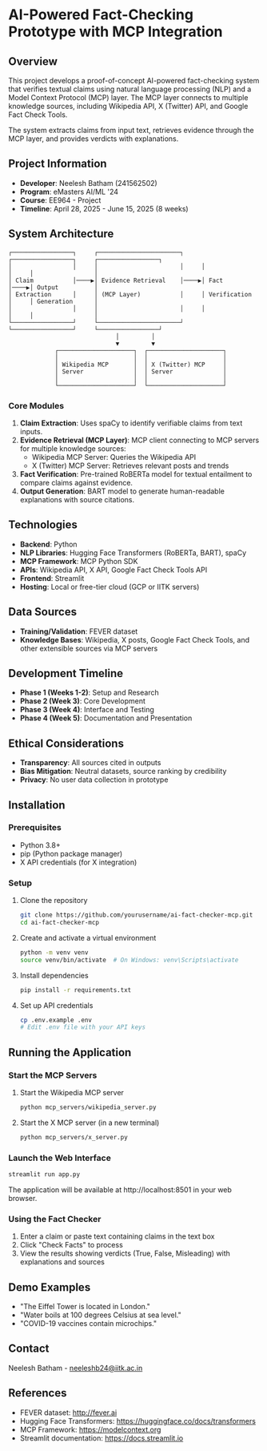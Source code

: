 # AI-Powered Fact-Checking Prototype with MCP Integration

## Overview
This project develops a proof-of-concept AI-powered fact-checking system that verifies textual claims using natural language processing (NLP) and a Model Context Protocol (MCP) layer. The MCP layer connects to multiple knowledge sources, including Wikipedia API, X (Twitter) API, and Google Fact Check Tools.

The system extracts claims from input text, retrieves evidence through the MCP layer, and provides verdicts with explanations.

## Project Information
- **Developer**: Neelesh Batham (241562502)
- **Program**: eMasters AI/ML '24
- **Course**: EE964 - Project
- **Timeline**: April 28, 2025 - June 15, 2025 (8 weeks)

## System Architecture

```
┌─────────────────┐     ┌───────────────────────┐     ┌─────────────────┐     ┌─────────────────┐
│                 │     │                       │     │                 │     │                 │
│ Claim           │────▶│ Evidence Retrieval    │────▶│ Fact            │────▶│ Output          │
│ Extraction      │     │ (MCP Layer)           │     │ Verification    │     │ Generation      │
│                 │     │                       │     │                 │     │                 │
└─────────────────┘     └───────────────────────┘     └─────────────────┘     └─────────────────┘
                              │         │
                              ▼         ▼
             ┌─────────────────────┐  ┌─────────────────────┐
             │                     │  │                     │
             │ Wikipedia MCP       │  │ X (Twitter) MCP     │
             │ Server              │  │ Server              │
             │                     │  │                     │
             └─────────────────────┘  └─────────────────────┘
```

### Core Modules
1. **Claim Extraction**: Uses spaCy to identify verifiable claims from text inputs.
2. **Evidence Retrieval (MCP Layer)**: MCP client connecting to MCP servers for multiple knowledge sources:
   - Wikipedia MCP Server: Queries the Wikipedia API
   - X (Twitter) MCP Server: Retrieves relevant posts and trends
3. **Fact Verification**: Pre-trained RoBERTa model for textual entailment to compare claims against evidence.
4. **Output Generation**: BART model to generate human-readable explanations with source citations.

## Technologies
- **Backend**: Python
- **NLP Libraries**: Hugging Face Transformers (RoBERTa, BART), spaCy
- **MCP Framework**: MCP Python SDK
- **APIs**: Wikipedia API, X API, Google Fact Check Tools API
- **Frontend**: Streamlit
- **Hosting**: Local or free-tier cloud (GCP or IITK servers)

## Data Sources
- **Training/Validation**: FEVER dataset
- **Knowledge Bases**: Wikipedia, X posts, Google Fact Check Tools, and other extensible sources via MCP servers

## Development Timeline
- **Phase 1 (Weeks 1-2)**: Setup and Research
- **Phase 2 (Week 3)**: Core Development
- **Phase 3 (Week 4)**: Interface and Testing
- **Phase 4 (Week 5)**: Documentation and Presentation

## Ethical Considerations
- **Transparency**: All sources cited in outputs
- **Bias Mitigation**: Neutral datasets, source ranking by credibility
- **Privacy**: No user data collection in prototype

## Installation

### Prerequisites
- Python 3.8+
- pip (Python package manager)
- X API credentials (for X integration)

### Setup
1. Clone the repository
   ```bash
   git clone https://github.com/yourusername/ai-fact-checker-mcp.git
   cd ai-fact-checker-mcp
   ```

2. Create and activate a virtual environment
   ```bash
   python -m venv venv
   source venv/bin/activate  # On Windows: venv\Scripts\activate
   ```

3. Install dependencies
   ```bash
   pip install -r requirements.txt
   ```

4. Set up API credentials
   ```bash
   cp .env.example .env
   # Edit .env file with your API keys
   ```

## Running the Application

### Start the MCP Servers
1. Start the Wikipedia MCP server
   ```bash
   python mcp_servers/wikipedia_server.py
   ```

2. Start the X MCP server (in a new terminal)
   ```bash
   python mcp_servers/x_server.py
   ```

### Launch the Web Interface
```bash
streamlit run app.py
```

The application will be available at http://localhost:8501 in your web browser.

### Using the Fact Checker
1. Enter a claim or paste text containing claims in the text box
2. Click "Check Facts" to process
3. View the results showing verdicts (True, False, Misleading) with explanations and sources

## Demo Examples
- "The Eiffel Tower is located in London."
- "Water boils at 100 degrees Celsius at sea level."
- "COVID-19 vaccines contain microchips."

## Contact
Neelesh Batham - neeleshb24@iitk.ac.in

## References
- FEVER dataset: http://fever.ai
- Hugging Face Transformers: https://huggingface.co/docs/transformers
- MCP Framework: https://modelcontext.org
- Streamlit documentation: https://docs.streamlit.io
